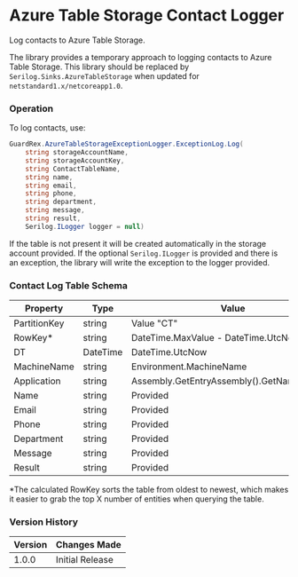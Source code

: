 # Azure Table Storage Contact Logger
Log contacts to Azure Table Storage.

The library provides a temporary approach to logging contacts to Azure Table Storage. This library should be replaced by `Serilog.Sinks.AzureTableStorage` when updated for `netstandard1.x/netcoreapp1.0`.

### Operation
To log contacts, use:
```c#
GuardRex.AzureTableStorageExceptionLogger.ExceptionLog.Log(
    string storageAccountName, 
    string storageAccountKey, 
    string ContactTableName, 
    string name,
    string email,
    string phone,
    string department,
    string message, 
    string result, 
    Serilog.ILogger logger = null)
```
If the table is not present it will be created automatically in the storage account provided. If the optional `Serilog.ILogger` is provided and there is an exception, the library will write the exception to the logger provided.

### Contact Log Table Schema

| Property     | Type     | Value                                      |
|--------------|----------|--------------------------------------------|
| PartitionKey | string   | Value "CT"                                 |
| RowKey*      | string   | DateTime.MaxValue - DateTime.UtcNow        |
| DT           | DateTime | DateTime.UtcNow                            |
| MachineName  | string   | Environment.MachineName                    |
| Application  | string   | Assembly.GetEntryAssembly().GetName().Name |
| Name         | string   | Provided                                   |
| Email        | string   | Provided                                   |
| Phone        | string   | Provided                                   |
| Department   | string   | Provided                                   |
| Message      | string   | Provided                                   |
| Result       | string   | Provided                                   |

*The calculated RowKey sorts the table from oldest to newest, which makes it easier to grab the top X number of entities when querying the table.

### Version History
Version | Changes Made
------- | ------------
1.0.0   | Initial Release
